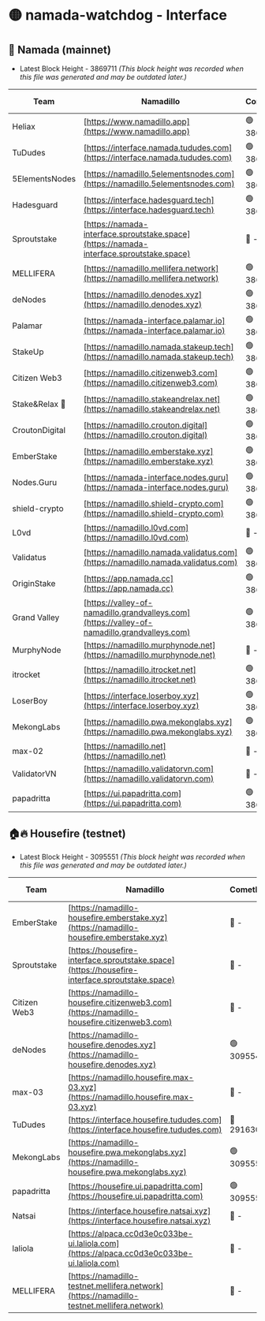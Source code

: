 # 🟡 namada-watchdog - Interface

## 🚀 Namada (mainnet)
- Latest Block Height - 3869711 *(This block height was recorded when this file was generated and may be outdated later.)*

| Team | Namadillo | CometBFT | Indexer | MASP Indexer |
|-|-|-|-|-|
| Heliax | [https://www.namadillo.app](https://www.namadillo.app) | 🟢 3869690 | 🟢 3869690 | 🟡 3869590 |
| TuDudes | [https://interface.namada.tududes.com](https://interface.namada.tududes.com) | 🟢 3869690 | 🟢 3869690 | 🟡 3869590 |
| 5ElementsNodes | [https://namadillo.5elementsnodes.com](https://namadillo.5elementsnodes.com) | 🟢 3869691 | 🟢 3869690 | 🟡 3869590 |
| Hadesguard | [https://interface.hadesguard.tech](https://interface.hadesguard.tech) | 🟢 3869691 | 🟢 3869691 | 🟡 3869590 |
| Sproutstake | [https://namada-interface.sproutstake.space](https://namada-interface.sproutstake.space) | 🔴 - | 🔴 3738134 | 🔴 - |
| MELLIFERA | [https://namadillo.mellifera.network](https://namadillo.mellifera.network) | 🟢 3869695 | 🟢 3869695 | 🔴 3765769 |
| deNodes | [https://namadillo.denodes.xyz](https://namadillo.denodes.xyz) | 🟢 3869695 | 🟢 3869695 | 🟡 3869590 |
| Palamar | [https://namada-interface.palamar.io](https://namada-interface.palamar.io) | 🟢 3869696 | 🟢 3869696 | 🟡 3869590 |
| StakeUp | [https://namadillo.namada.stakeup.tech](https://namadillo.namada.stakeup.tech) | 🟢 3869696 | 🟢 3869696 | 🟡 3869590 |
| Citizen Web3 | [https://namadillo.citizenweb3.com](https://namadillo.citizenweb3.com) | 🟢 3869697 | 🟢 3869697 | 🔴 3765769 |
| Stake&Relax 🦥 | [https://namadillo.stakeandrelax.net](https://namadillo.stakeandrelax.net) | 🟢 3869698 | 🟢 3869697 | 🔴 3765769 |
| CroutonDigital | [https://namadillo.crouton.digital](https://namadillo.crouton.digital) | 🟢 3869698 | 🟢 3869698 | 🟡 3869590 |
| EmberStake | [https://namadillo.emberstake.xyz](https://namadillo.emberstake.xyz) | 🟢 3869699 | 🟢 3869698 | 🟡 3869590 |
| Nodes.Guru | [https://namada-interface.nodes.guru](https://namada-interface.nodes.guru) | 🟢 3869699 | 🟢 3869699 | 🟡 3869590 |
| shield-crypto | [https://namadillo.shield-crypto.com](https://namadillo.shield-crypto.com) | 🟢 3869700 | 🟢 3869699 | 🔴 3863123 |
| L0vd | [https://namadillo.l0vd.com](https://namadillo.l0vd.com) | 🔴 - | 🔴 - | 🔴 - |
| Validatus | [https://namadillo.namada.validatus.com](https://namadillo.namada.validatus.com) | 🟢 3869702 | 🟢 3869702 | 🔴 3819812 |
| OriginStake | [https://app.namada.cc](https://app.namada.cc) | 🟢 3869703 | 🟢 3869703 | 🟡 3869590 |
| Grand Valley | [https://valley-of-namadillo.grandvalleys.com](https://valley-of-namadillo.grandvalleys.com) | 🟢 3869703 | 🟢 3869703 | 🟡 3869590 |
| MurphyNode | [https://namadillo.murphynode.net](https://namadillo.murphynode.net) | 🔴 - | 🔴 - | 🔴 - |
| itrocket | [https://namadillo.itrocket.net](https://namadillo.itrocket.net) | 🟢 3869706 | 🟢 3869706 | 🟡 3869590 |
| LoserBoy | [https://interface.loserboy.xyz](https://interface.loserboy.xyz) | 🟢 3869706 | 🟢 3869706 | 🟡 3869590 |
| MekongLabs | [https://namadillo.pwa.mekonglabs.xyz](https://namadillo.pwa.mekonglabs.xyz) | 🟢 3869707 | 🟢 3869707 | 🟡 3869590 |
| max-02 | [https://namadillo.net](https://namadillo.net) | 🔴 - | 🔴 - | 🔴 - |
| ValidatorVN | [https://namadillo.validatorvn.com](https://namadillo.validatorvn.com) | 🔴 - | 🔴 - | 🔴 - |
| papadritta | [https://ui.papadritta.com](https://ui.papadritta.com) | 🟢 3869711 | 🟢 3869711 | 🟢 3869710 |

## 🏠🔥 Housefire (testnet)
- Latest Block Height - 3095551 *(This block height was recorded when this file was generated and may be outdated later.)*

| Team | Namadillo | CometBFT | Indexer | MASP Indexer |
|-|-|-|-|-|
| EmberStake | [https://namadillo-housefire.emberstake.xyz](https://namadillo-housefire.emberstake.xyz) | 🔴 - | 🔴 - | 🔴 - |
| Sproutstake | [https://housefire-interface.sproutstake.space](https://housefire-interface.sproutstake.space) | 🔴 - | 🔴 - | 🔴 - |
| Citizen Web3 | [https://namadillo-housefire.citizenweb3.com](https://namadillo-housefire.citizenweb3.com) | 🔴 - | 🔴 - | 🔴 - |
| deNodes | [https://namadillo-housefire.denodes.xyz](https://namadillo-housefire.denodes.xyz) | 🟢 3095541 | 🟢 3095541 | 🔴 3065388 |
| max-03 | [https://namadillo.housefire.max-03.xyz](https://namadillo.housefire.max-03.xyz) | 🔴 - | 🔴 - | 🔴 - |
| TuDudes | [https://interface.housefire.tududes.com](https://interface.housefire.tududes.com) | 🔴 2916306 | 🔴 2916306 | 🔴 2916306 |
| MekongLabs | [https://namadillo-housefire.pwa.mekonglabs.xyz](https://namadillo-housefire.pwa.mekonglabs.xyz) | 🟢 3095550 | 🟢 3095550 | 🔴 3065388 |
| papadritta | [https://housefire.ui.papadritta.com](https://housefire.ui.papadritta.com) | 🟢 3095551 | 🟢 3095551 | 🟢 3095550 |
| Natsai | [https://interface.housefire.natsai.xyz](https://interface.housefire.natsai.xyz) | 🔴 - | 🔴 - | 🔴 - |
| laliola | [https://alpaca.cc0d3e0c033be-ui.laliola.com](https://alpaca.cc0d3e0c033be-ui.laliola.com) | 🔴 - | 🔴 - | 🔴 - |
| MELLIFERA | [https://namadillo-testnet.mellifera.network](https://namadillo-testnet.mellifera.network) | 🔴 - | 🔴 2778001 | 🔴 2607259 |

